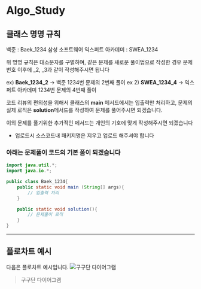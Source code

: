 # Algo_Study

## 클래스 명명 규칙
백준 : Baek_1234
삼성 소프트웨어 익스퍼트 아카데미 : SWEA_1234

위 명명 규칙은 대소문자를 구별하며, 같은 문제를 새로운 풀이법으로 작성한 경우
문제번호 이후에 _2, _3과 같이 작성해주시면 됩니다

ex) **Baek_1234_2** -> 백준 1234번 문제의 2번째 풀이
ex 2) **SWEA_1234_4** -> 익스퍼트 아카데미 1234번 문제의 4번째 풀이

코드 리뷰의 편의성을 위해서
클래스의 **main** 메서드에서는 입출력만 처리하고, 문제의 실제 로직은 **solution**메서드를 작성하여 문제를 풀어주시면 되겠습니다.

이외 문제를 풀기위한 추가적인 메서드는 개인의 기호에 맞게 작성해주시면  되겠습니다

- 업로드시 소스코드내 패키지명은 지우고 업로드 해주셔야 합니다


### 아래는 문제풀이 코드의 기본 폼이 되겠습니다
```java
import java.util.*;
import java.io.*;

public class Baek_1234{
	public static void main (String[] args){
		// 입출력 처리
	}

	public static void solution(){
		// 문제풀이 로직
	}
}
```

----

## 플로차트 예시
다음은 플로차트 예시입니다.
![구구단 다이어그램]("img/diagram.png")
> 구구단 다이어그램
